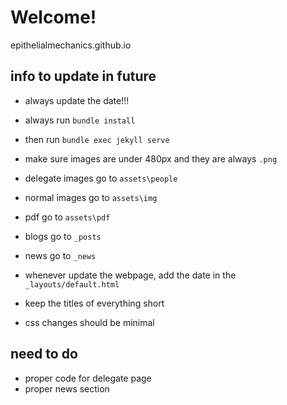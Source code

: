 # Welcome!

epithelialmechanics.github.io

## info to update in future

- always update the date!!!
- always run `bundle install`
- then run `bundle exec jekyll serve`

- make sure images are under 480px and they are always `.png`
- delegate images go to `assets\people`
- normal images go to `assets\img`
- pdf go to `assets\pdf`
- blogs go to `_posts`
- news go to `_news`

- whenever update the webpage, add the date in the `_layouts/default.html`

- keep the titles of everything short
- css changes should be minimal

## need to do

- proper code for delegate page
- proper news section


